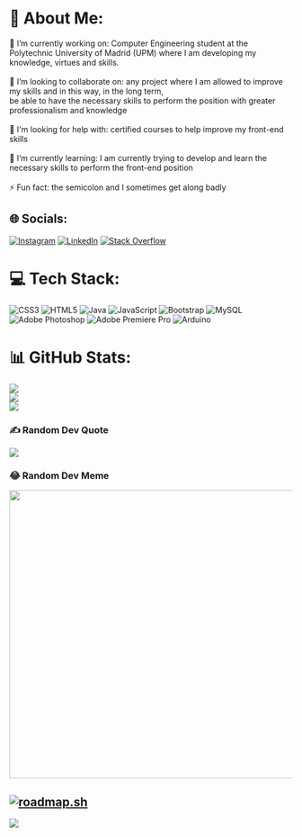 # 💫 About Me:
🔭 I’m currently working on: Computer Engineering student at the Polytechnic University of Madrid (UPM) where I am developing my knowledge, virtues and skills.<br><br>👯 I’m looking to collaborate on: any project where I am allowed to improve my skills and in this way, in the long term, <br>be able to have the necessary skills to perform the position with greater professionalism and knowledge <br><br>🤝 I'm looking for help with: certified courses to help improve my front-end skills <br><br>🌱 I’m currently learning: I am currently trying to develop and learn the necessary skills to perform the front-end position<br><br>⚡ Fun fact: the semicolon and I sometimes get along badly


## 🌐 Socials:
[![Instagram](https://img.shields.io/badge/Instagram-%23E4405F.svg?logo=Instagram&logoColor=white)](https://instagram.com/https://www.instagram.com/alvrm_/) [![LinkedIn](https://img.shields.io/badge/LinkedIn-%230077B5.svg?logo=linkedin&logoColor=white)](https://linkedin.com/in/https://www.linkedin.com/in/alvrma/) [![Stack Overflow](https://img.shields.io/badge/-Stackoverflow-FE7A16?logo=stack-overflow&logoColor=white)](https://stackoverflow.com/users/https://stackoverflow.com/users/20235068/alvrm) 

# 💻 Tech Stack:
![CSS3](https://img.shields.io/badge/css3-%231572B6.svg?style=for-the-badge&logo=css3&logoColor=white) ![HTML5](https://img.shields.io/badge/html5-%23E34F26.svg?style=for-the-badge&logo=html5&logoColor=white) ![Java](https://img.shields.io/badge/java-%23ED8B00.svg?style=for-the-badge&logo=java&logoColor=white) ![JavaScript](https://img.shields.io/badge/javascript-%23323330.svg?style=for-the-badge&logo=javascript&logoColor=%23F7DF1E) ![Bootstrap](https://img.shields.io/badge/bootstrap-%23563D7C.svg?style=for-the-badge&logo=bootstrap&logoColor=white) ![MySQL](https://img.shields.io/badge/mysql-%2300f.svg?style=for-the-badge&logo=mysql&logoColor=white) ![Adobe Photoshop](https://img.shields.io/badge/adobephotoshop-%2331A8FF.svg?style=for-the-badge&logo=adobephotoshop&logoColor=white) ![Adobe Premiere Pro](https://img.shields.io/badge/Adobe%20Premiere%20Pro-9999FF.svg?style=for-the-badge&logo=Adobe%20Premiere%20Pro&logoColor=white) ![Arduino](https://img.shields.io/badge/-Arduino-00979D?style=for-the-badge&logo=Arduino&logoColor=white)
# 📊 GitHub Stats:
![](https://github-readme-stats.vercel.app/api?username=akwatiro&theme=radical&hide_border=false&include_all_commits=true&count_private=true)<br/>
![](https://github-readme-streak-stats.herokuapp.com/?user=akwatiro&theme=radical&hide_border=false)<br/>
![](https://github-readme-stats.vercel.app/api/top-langs/?username=akwatiro&theme=radical&hide_border=false&include_all_commits=true&count_private=true&layout=compact)

### ✍️ Random Dev Quote
![](https://quotes-github-readme.vercel.app/api?type=horizontal&theme=dark)

### 😂 Random Dev Meme
<img src="https://random-memer.herokuapp.com/" width="512px"/>

[![roadmap.sh](https://api.roadmap.sh/v1-badge/tall/64946607d99c9d67318db90d?variant=dark)](https://roadmap.sh)
---
[![](https://visitcount.itsvg.in/api?id=akwatiro&icon=2&color=0)](https://visitcount.itsvg.in)


